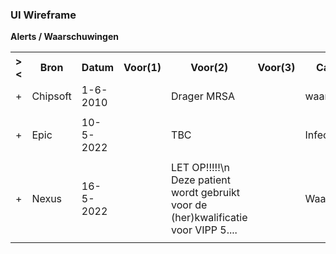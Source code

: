 ### UI Wireframe
<b>Alerts / Waarschuwingen</b>
<table class="grid">
<tbody>
<tr><th>&gt;&lt;</th>
<th>
Bron
</th>
<th>
Datum
</th>
<th>
Voor(1)
</th>
<th>
Voor(2)
</th>
<th>
Voor(3)
</th>
<th>
Categorie
</th>
<th>
Status
</th>
</tr>
<tr><td>+</td>
<td>
Chipsoft
</td>
<td>
1-6-2010
</td>
<td>

</td>
<td>
Drager MRSA
</td>
<td>

</td>
<td>
waarschuwing
</td>
<td>
active
</td>
</tr><tr><td></td><td colspan=7>
</td></tr>
<tr><td>+</td>
<td>
Epic
</td>
<td>
10-5-2022
</td>
<td>

</td>
<td>
TBC
</td>
<td>

</td>
<td>
Infection Flag
</td>
<td>
inactive
</td>
</tr><tr><td></td><td colspan=7>
</td></tr>
<tr><td>+</td>
<td>
Nexus
</td>
<td>
16-5-2022
</td>
<td>

</td>
<td>
LET OP!!!!!\n Deze patient wordt gebruikt voor de (her)kwalificatie voor VIPP 5....
</td>
<td>

</td>
<td>
Waarschuwing
</td>
<td>
active
</td>
</tr><tr><td></td><td colspan=7>
</td></tr>
</tbody>
</table>
